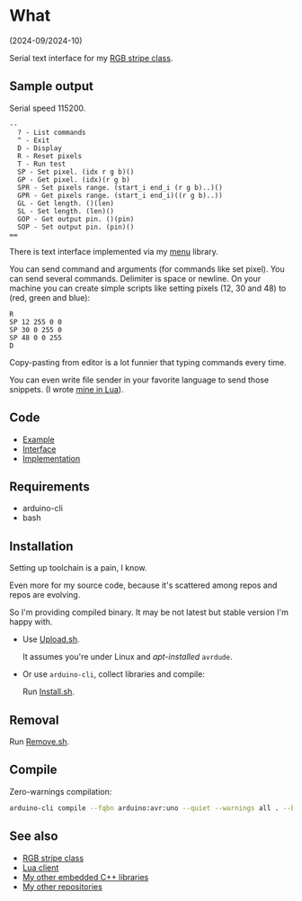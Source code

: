 # What

(2024-09/2024-10)

Serial text interface for my [RGB stripe class][me_RgbStripe].


## Sample output

Serial speed 115200.

```
--
  ? - List commands
  ^ - Exit
  D - Display
  R - Reset pixels
  T - Run test
  SP - Set pixel. (idx r g b)()
  GP - Get pixel. (idx)(r g b)
  SPR - Set pixels range. (start_i end_i (r g b)..)()
  GPR - Get pixels range. (start_i end_i)((r g b)..))
  GL - Get length. ()(len)
  SL - Set length. (len)()
  GOP - Get output pin. ()(pin)
  SOP - Set output pin. (pin)()
==

```

There is text interface implemented via my [menu][me_Menu] library.

You can send command and arguments (for commands like set pixel).
You can send several commands. Delimiter is space or newline.
On your machine you can create simple scripts like
setting pixels (12, 30 and 48) to (red, green and blue):

```
R
SP 12 255 0 0
SP 30 0 255 0
SP 48 0 0 255
D
```

Copy-pasting from editor is a lot funnier that typing commands every
time.

You can even write file sender in your favorite language to send
those snippets. (I wrote [mine in Lua][Lua-RgbStripeConsole]).


## Code

* [Example][Example]
* [Interface][Interface]
* [Implementation][Implementation]


## Requirements

  * arduino-cli
  * bash


## Installation

Setting up toolchain is a pain, I know.

Even more for my source code, because it's scattered among repos and
repos are evolving.

So I'm providing compiled binary. It may be not latest but stable
version I'm happy with.

* Use [Upload.sh](Upload.sh).

  It assumes you're under Linux and _apt-installed_ `avrdude`.

* Or use `arduino-cli`, collect libraries and compile:

  Run [Install.sh](Install.sh).


## Removal

Run [Remove.sh](Remove.sh).


## Compile

Zero-warnings compilation:

```bash
arduino-cli compile --fqbn arduino:avr:uno --quiet --warnings all . --build-property compiler.cpp.extra_flags="-std=c++1z"
```


## See also

* [RGB stripe class][me_RgbStripe]
* [Lua client][Lua-RgbStripeConsole]
* [My other embedded C++ libraries](https://github.com/martin-eden/Embedded_Crafts/tree/master/Parts)
* [My other repositories](https://github.com/martin-eden/contents)

[Example]: examples/me_RgbStripeConsole/me_RgbStripeConsole.ino
[Interface]: src/me_RgbStripeConsole.h
[Implementation]: src/me_RgbStripeConsole.cpp
[Lua-RgbStripeConsole]: https://github.com/martin-eden/Lua-RgbStripeConsole
[me_RgbStripe]: https://github.com/martin-eden/Embedded-me_RgbStripe
[me_Menu]: https://github.com/martin-eden/Embedded-me_Menu
